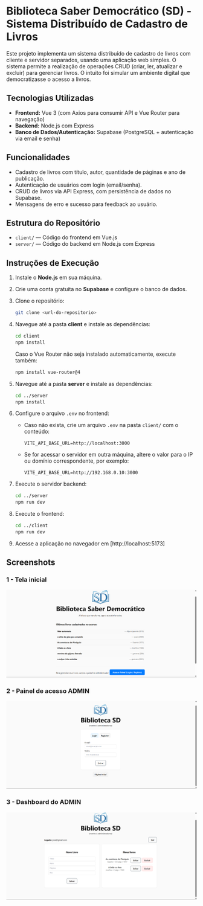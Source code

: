 # Biblioteca Saber Democrático (SD) - Sistema Distribuído de Cadastro de Livros

Este projeto implementa um sistema distribuído de cadastro de livros com cliente e servidor separados, usando uma aplicação web simples. O sistema permite a realização de operações CRUD (criar, ler, atualizar e excluir) para gerenciar livros. O intuito foi simular um ambiente digital que democratizasse o acesso a livros.

## Tecnologias Utilizadas

- **Frontend:** Vue 3 (com Axios para consumir API e Vue Router para navegação)
- **Backend:** Node.js com Express
- **Banco de Dados/Autenticação:** Supabase (PostgreSQL + autenticação via email e senha)

## Funcionalidades

- Cadastro de livros com título, autor, quantidade de páginas e ano de publicação.
- Autenticação de usuários com login (email/senha).
- CRUD de livros via API Express, com persistência de dados no Supabase.
- Mensagens de erro e sucesso para feedback ao usuário.

## Estrutura do Repositório

- `client/` — Código do frontend em Vue.js
- `server/` — Código do backend em Node.js com Express

## Instruções de Execução

1. Instale o **Node.js** em sua máquina.
2. Crie uma conta gratuita no **Supabase** e configure o banco de dados.
3. Clone o repositório:
    ```bash
    git clone <url-do-repositorio>
    ```
4. Navegue até a pasta **client** e instale as dependências:
    ```bash
    cd client
    npm install
    ```
    Caso o Vue Router não seja instalado automaticamente, execute também:
    ```bash
    npm install vue-router@4
    ```
5. Navegue até a pasta **server** e instale as dependências:
    ```bash
    cd ../server
    npm install
    ```
6. Configure o arquivo `.env` no frontend:
    - Caso não exista, crie um arquivo `.env` na pasta `client/` com o conteúdo:
      ```
      VITE_API_BASE_URL=http://localhost:3000
      ```
    - Se for acessar o servidor em outra máquina, altere o valor para o IP ou domínio correspondente, por exemplo:
      ```
      VITE_API_BASE_URL=http://192.168.0.10:3000
      ```

7. Execute o servidor backend:
    ```bash
    cd ../server
    npm run dev
    ```
8. Execute o frontend:
    ```bash
    cd ../client
    npm run dev
    ```
9. Acesse a aplicação no navegador em [http://localhost:5173]

## Screenshots

### 1 - Tela inicial
![alt text](/Screeshots/image-1.png)

### 2 - Painel de acesso ADMIN
![alt text](/Screeshots/image-2.png)

### 3 - Dashboard do ADMIN
![alt text](/Screeshots/image-3.png)